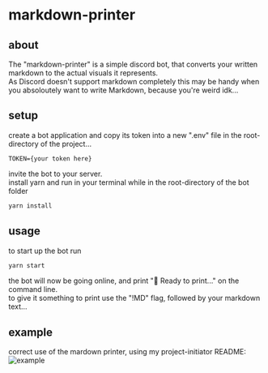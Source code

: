 # markdown-printer

## about
The "markdown-printer" is a simple discord bot, that converts your written markdown to the actual visuals it represents.<br>
As Discord doesn't support markdown completely this may be handy when you absoloutely want to write Markdown, because you're weird idk...

## setup
create a bot application and copy its token into a new ".env" file in the root-directory of the project...
```
TOKEN={your token here}
```
invite the bot to your server.<br>
install yarn and run in your terminal while in the root-directory of the bot folder
```sh
yarn install
```

## usage
to start up the bot run
```sh
yarn start
```
the bot will now be going online, and print "🚀 Ready to print..." on the command line.<br>
to give it something to print use the "!MD" flag, followed by your markdown text...<br>

## example
correct use of the mardown printer, using my project-initiator README:
![example](https://cdn.discordapp.com/attachments/860541885621993492/860908282410434560/Screen_Shot_2021-07-03_at_17.41.47.png)
